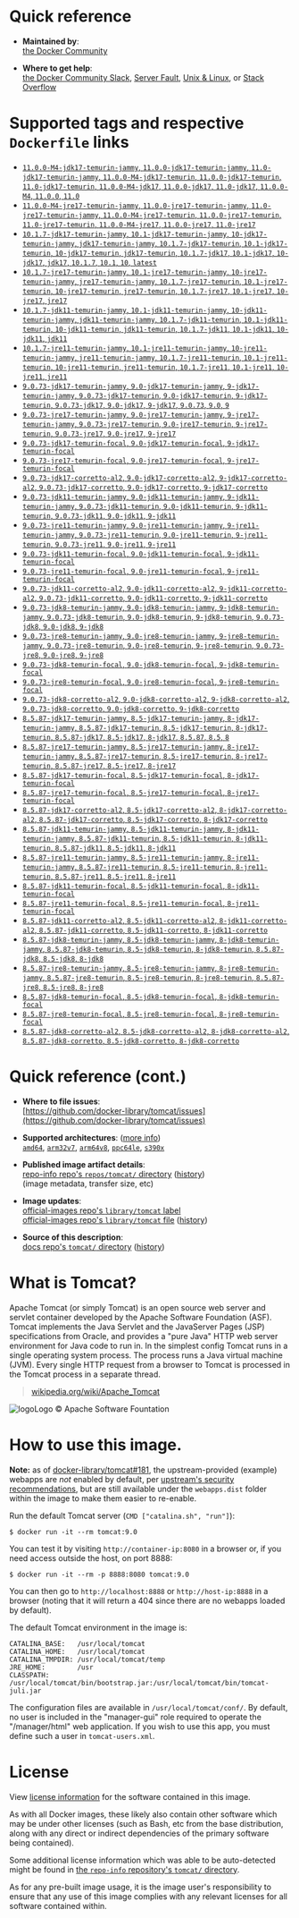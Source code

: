 <!--

********************************************************************************

WARNING:

    DO NOT EDIT "tomcat/README.md"

    IT IS AUTO-GENERATED

    (from the other files in "tomcat/" combined with a set of templates)

********************************************************************************

-->

# Quick reference

-	**Maintained by**:  
	[the Docker Community](https://github.com/docker-library/tomcat)

-	**Where to get help**:  
	[the Docker Community Slack](https://dockr.ly/comm-slack), [Server Fault](https://serverfault.com/help/on-topic), [Unix & Linux](https://unix.stackexchange.com/help/on-topic), or [Stack Overflow](https://stackoverflow.com/help/on-topic)

# Supported tags and respective `Dockerfile` links

-	[`11.0.0-M4-jdk17-temurin-jammy`, `11.0.0-jdk17-temurin-jammy`, `11.0-jdk17-temurin-jammy`, `11.0.0-M4-jdk17-temurin`, `11.0.0-jdk17-temurin`, `11.0-jdk17-temurin`, `11.0.0-M4-jdk17`, `11.0.0-jdk17`, `11.0-jdk17`, `11.0.0-M4`, `11.0.0`, `11.0`](https://github.com/docker-library/tomcat/blob/9fd0c865c16751a144216186720dae7cfc9113bd/11.0/jdk17/temurin-jammy/Dockerfile)
-	[`11.0.0-M4-jre17-temurin-jammy`, `11.0.0-jre17-temurin-jammy`, `11.0-jre17-temurin-jammy`, `11.0.0-M4-jre17-temurin`, `11.0.0-jre17-temurin`, `11.0-jre17-temurin`, `11.0.0-M4-jre17`, `11.0.0-jre17`, `11.0-jre17`](https://github.com/docker-library/tomcat/blob/49294a7594a872e88aac70c0bd448b081de8d565/11.0/jre17/temurin-jammy/Dockerfile)
-	[`10.1.7-jdk17-temurin-jammy`, `10.1-jdk17-temurin-jammy`, `10-jdk17-temurin-jammy`, `jdk17-temurin-jammy`, `10.1.7-jdk17-temurin`, `10.1-jdk17-temurin`, `10-jdk17-temurin`, `jdk17-temurin`, `10.1.7-jdk17`, `10.1-jdk17`, `10-jdk17`, `jdk17`, `10.1.7`, `10.1`, `10`, `latest`](https://github.com/docker-library/tomcat/blob/9fd0c865c16751a144216186720dae7cfc9113bd/10.1/jdk17/temurin-jammy/Dockerfile)
-	[`10.1.7-jre17-temurin-jammy`, `10.1-jre17-temurin-jammy`, `10-jre17-temurin-jammy`, `jre17-temurin-jammy`, `10.1.7-jre17-temurin`, `10.1-jre17-temurin`, `10-jre17-temurin`, `jre17-temurin`, `10.1.7-jre17`, `10.1-jre17`, `10-jre17`, `jre17`](https://github.com/docker-library/tomcat/blob/cb3bc2a79213c790785b9b4f88b449c024628c21/10.1/jre17/temurin-jammy/Dockerfile)
-	[`10.1.7-jdk11-temurin-jammy`, `10.1-jdk11-temurin-jammy`, `10-jdk11-temurin-jammy`, `jdk11-temurin-jammy`, `10.1.7-jdk11-temurin`, `10.1-jdk11-temurin`, `10-jdk11-temurin`, `jdk11-temurin`, `10.1.7-jdk11`, `10.1-jdk11`, `10-jdk11`, `jdk11`](https://github.com/docker-library/tomcat/blob/9fd0c865c16751a144216186720dae7cfc9113bd/10.1/jdk11/temurin-jammy/Dockerfile)
-	[`10.1.7-jre11-temurin-jammy`, `10.1-jre11-temurin-jammy`, `10-jre11-temurin-jammy`, `jre11-temurin-jammy`, `10.1.7-jre11-temurin`, `10.1-jre11-temurin`, `10-jre11-temurin`, `jre11-temurin`, `10.1.7-jre11`, `10.1-jre11`, `10-jre11`, `jre11`](https://github.com/docker-library/tomcat/blob/cb3bc2a79213c790785b9b4f88b449c024628c21/10.1/jre11/temurin-jammy/Dockerfile)
-	[`9.0.73-jdk17-temurin-jammy`, `9.0-jdk17-temurin-jammy`, `9-jdk17-temurin-jammy`, `9.0.73-jdk17-temurin`, `9.0-jdk17-temurin`, `9-jdk17-temurin`, `9.0.73-jdk17`, `9.0-jdk17`, `9-jdk17`, `9.0.73`, `9.0`, `9`](https://github.com/docker-library/tomcat/blob/9fd0c865c16751a144216186720dae7cfc9113bd/9.0/jdk17/temurin-jammy/Dockerfile)
-	[`9.0.73-jre17-temurin-jammy`, `9.0-jre17-temurin-jammy`, `9-jre17-temurin-jammy`, `9.0.73-jre17-temurin`, `9.0-jre17-temurin`, `9-jre17-temurin`, `9.0.73-jre17`, `9.0-jre17`, `9-jre17`](https://github.com/docker-library/tomcat/blob/57c5b98cf41d9a7461f4c1f3ab36e59a5d7d5ff9/9.0/jre17/temurin-jammy/Dockerfile)
-	[`9.0.73-jdk17-temurin-focal`, `9.0-jdk17-temurin-focal`, `9-jdk17-temurin-focal`](https://github.com/docker-library/tomcat/blob/9fd0c865c16751a144216186720dae7cfc9113bd/9.0/jdk17/temurin-focal/Dockerfile)
-	[`9.0.73-jre17-temurin-focal`, `9.0-jre17-temurin-focal`, `9-jre17-temurin-focal`](https://github.com/docker-library/tomcat/blob/57c5b98cf41d9a7461f4c1f3ab36e59a5d7d5ff9/9.0/jre17/temurin-focal/Dockerfile)
-	[`9.0.73-jdk17-corretto-al2`, `9.0-jdk17-corretto-al2`, `9-jdk17-corretto-al2`, `9.0.73-jdk17-corretto`, `9.0-jdk17-corretto`, `9-jdk17-corretto`](https://github.com/docker-library/tomcat/blob/9fd0c865c16751a144216186720dae7cfc9113bd/9.0/jdk17/corretto-al2/Dockerfile)
-	[`9.0.73-jdk11-temurin-jammy`, `9.0-jdk11-temurin-jammy`, `9-jdk11-temurin-jammy`, `9.0.73-jdk11-temurin`, `9.0-jdk11-temurin`, `9-jdk11-temurin`, `9.0.73-jdk11`, `9.0-jdk11`, `9-jdk11`](https://github.com/docker-library/tomcat/blob/9fd0c865c16751a144216186720dae7cfc9113bd/9.0/jdk11/temurin-jammy/Dockerfile)
-	[`9.0.73-jre11-temurin-jammy`, `9.0-jre11-temurin-jammy`, `9-jre11-temurin-jammy`, `9.0.73-jre11-temurin`, `9.0-jre11-temurin`, `9-jre11-temurin`, `9.0.73-jre11`, `9.0-jre11`, `9-jre11`](https://github.com/docker-library/tomcat/blob/57c5b98cf41d9a7461f4c1f3ab36e59a5d7d5ff9/9.0/jre11/temurin-jammy/Dockerfile)
-	[`9.0.73-jdk11-temurin-focal`, `9.0-jdk11-temurin-focal`, `9-jdk11-temurin-focal`](https://github.com/docker-library/tomcat/blob/9fd0c865c16751a144216186720dae7cfc9113bd/9.0/jdk11/temurin-focal/Dockerfile)
-	[`9.0.73-jre11-temurin-focal`, `9.0-jre11-temurin-focal`, `9-jre11-temurin-focal`](https://github.com/docker-library/tomcat/blob/57c5b98cf41d9a7461f4c1f3ab36e59a5d7d5ff9/9.0/jre11/temurin-focal/Dockerfile)
-	[`9.0.73-jdk11-corretto-al2`, `9.0-jdk11-corretto-al2`, `9-jdk11-corretto-al2`, `9.0.73-jdk11-corretto`, `9.0-jdk11-corretto`, `9-jdk11-corretto`](https://github.com/docker-library/tomcat/blob/9fd0c865c16751a144216186720dae7cfc9113bd/9.0/jdk11/corretto-al2/Dockerfile)
-	[`9.0.73-jdk8-temurin-jammy`, `9.0-jdk8-temurin-jammy`, `9-jdk8-temurin-jammy`, `9.0.73-jdk8-temurin`, `9.0-jdk8-temurin`, `9-jdk8-temurin`, `9.0.73-jdk8`, `9.0-jdk8`, `9-jdk8`](https://github.com/docker-library/tomcat/blob/9fd0c865c16751a144216186720dae7cfc9113bd/9.0/jdk8/temurin-jammy/Dockerfile)
-	[`9.0.73-jre8-temurin-jammy`, `9.0-jre8-temurin-jammy`, `9-jre8-temurin-jammy`, `9.0.73-jre8-temurin`, `9.0-jre8-temurin`, `9-jre8-temurin`, `9.0.73-jre8`, `9.0-jre8`, `9-jre8`](https://github.com/docker-library/tomcat/blob/57c5b98cf41d9a7461f4c1f3ab36e59a5d7d5ff9/9.0/jre8/temurin-jammy/Dockerfile)
-	[`9.0.73-jdk8-temurin-focal`, `9.0-jdk8-temurin-focal`, `9-jdk8-temurin-focal`](https://github.com/docker-library/tomcat/blob/9fd0c865c16751a144216186720dae7cfc9113bd/9.0/jdk8/temurin-focal/Dockerfile)
-	[`9.0.73-jre8-temurin-focal`, `9.0-jre8-temurin-focal`, `9-jre8-temurin-focal`](https://github.com/docker-library/tomcat/blob/57c5b98cf41d9a7461f4c1f3ab36e59a5d7d5ff9/9.0/jre8/temurin-focal/Dockerfile)
-	[`9.0.73-jdk8-corretto-al2`, `9.0-jdk8-corretto-al2`, `9-jdk8-corretto-al2`, `9.0.73-jdk8-corretto`, `9.0-jdk8-corretto`, `9-jdk8-corretto`](https://github.com/docker-library/tomcat/blob/9fd0c865c16751a144216186720dae7cfc9113bd/9.0/jdk8/corretto-al2/Dockerfile)
-	[`8.5.87-jdk17-temurin-jammy`, `8.5-jdk17-temurin-jammy`, `8-jdk17-temurin-jammy`, `8.5.87-jdk17-temurin`, `8.5-jdk17-temurin`, `8-jdk17-temurin`, `8.5.87-jdk17`, `8.5-jdk17`, `8-jdk17`, `8.5.87`, `8.5`, `8`](https://github.com/docker-library/tomcat/blob/9fd0c865c16751a144216186720dae7cfc9113bd/8.5/jdk17/temurin-jammy/Dockerfile)
-	[`8.5.87-jre17-temurin-jammy`, `8.5-jre17-temurin-jammy`, `8-jre17-temurin-jammy`, `8.5.87-jre17-temurin`, `8.5-jre17-temurin`, `8-jre17-temurin`, `8.5.87-jre17`, `8.5-jre17`, `8-jre17`](https://github.com/docker-library/tomcat/blob/0c740db7fd9be7f4cb3a188a3c591123525da15c/8.5/jre17/temurin-jammy/Dockerfile)
-	[`8.5.87-jdk17-temurin-focal`, `8.5-jdk17-temurin-focal`, `8-jdk17-temurin-focal`](https://github.com/docker-library/tomcat/blob/9fd0c865c16751a144216186720dae7cfc9113bd/8.5/jdk17/temurin-focal/Dockerfile)
-	[`8.5.87-jre17-temurin-focal`, `8.5-jre17-temurin-focal`, `8-jre17-temurin-focal`](https://github.com/docker-library/tomcat/blob/0c740db7fd9be7f4cb3a188a3c591123525da15c/8.5/jre17/temurin-focal/Dockerfile)
-	[`8.5.87-jdk17-corretto-al2`, `8.5-jdk17-corretto-al2`, `8-jdk17-corretto-al2`, `8.5.87-jdk17-corretto`, `8.5-jdk17-corretto`, `8-jdk17-corretto`](https://github.com/docker-library/tomcat/blob/9fd0c865c16751a144216186720dae7cfc9113bd/8.5/jdk17/corretto-al2/Dockerfile)
-	[`8.5.87-jdk11-temurin-jammy`, `8.5-jdk11-temurin-jammy`, `8-jdk11-temurin-jammy`, `8.5.87-jdk11-temurin`, `8.5-jdk11-temurin`, `8-jdk11-temurin`, `8.5.87-jdk11`, `8.5-jdk11`, `8-jdk11`](https://github.com/docker-library/tomcat/blob/9fd0c865c16751a144216186720dae7cfc9113bd/8.5/jdk11/temurin-jammy/Dockerfile)
-	[`8.5.87-jre11-temurin-jammy`, `8.5-jre11-temurin-jammy`, `8-jre11-temurin-jammy`, `8.5.87-jre11-temurin`, `8.5-jre11-temurin`, `8-jre11-temurin`, `8.5.87-jre11`, `8.5-jre11`, `8-jre11`](https://github.com/docker-library/tomcat/blob/0c740db7fd9be7f4cb3a188a3c591123525da15c/8.5/jre11/temurin-jammy/Dockerfile)
-	[`8.5.87-jdk11-temurin-focal`, `8.5-jdk11-temurin-focal`, `8-jdk11-temurin-focal`](https://github.com/docker-library/tomcat/blob/9fd0c865c16751a144216186720dae7cfc9113bd/8.5/jdk11/temurin-focal/Dockerfile)
-	[`8.5.87-jre11-temurin-focal`, `8.5-jre11-temurin-focal`, `8-jre11-temurin-focal`](https://github.com/docker-library/tomcat/blob/0c740db7fd9be7f4cb3a188a3c591123525da15c/8.5/jre11/temurin-focal/Dockerfile)
-	[`8.5.87-jdk11-corretto-al2`, `8.5-jdk11-corretto-al2`, `8-jdk11-corretto-al2`, `8.5.87-jdk11-corretto`, `8.5-jdk11-corretto`, `8-jdk11-corretto`](https://github.com/docker-library/tomcat/blob/9fd0c865c16751a144216186720dae7cfc9113bd/8.5/jdk11/corretto-al2/Dockerfile)
-	[`8.5.87-jdk8-temurin-jammy`, `8.5-jdk8-temurin-jammy`, `8-jdk8-temurin-jammy`, `8.5.87-jdk8-temurin`, `8.5-jdk8-temurin`, `8-jdk8-temurin`, `8.5.87-jdk8`, `8.5-jdk8`, `8-jdk8`](https://github.com/docker-library/tomcat/blob/9fd0c865c16751a144216186720dae7cfc9113bd/8.5/jdk8/temurin-jammy/Dockerfile)
-	[`8.5.87-jre8-temurin-jammy`, `8.5-jre8-temurin-jammy`, `8-jre8-temurin-jammy`, `8.5.87-jre8-temurin`, `8.5-jre8-temurin`, `8-jre8-temurin`, `8.5.87-jre8`, `8.5-jre8`, `8-jre8`](https://github.com/docker-library/tomcat/blob/0c740db7fd9be7f4cb3a188a3c591123525da15c/8.5/jre8/temurin-jammy/Dockerfile)
-	[`8.5.87-jdk8-temurin-focal`, `8.5-jdk8-temurin-focal`, `8-jdk8-temurin-focal`](https://github.com/docker-library/tomcat/blob/9fd0c865c16751a144216186720dae7cfc9113bd/8.5/jdk8/temurin-focal/Dockerfile)
-	[`8.5.87-jre8-temurin-focal`, `8.5-jre8-temurin-focal`, `8-jre8-temurin-focal`](https://github.com/docker-library/tomcat/blob/0c740db7fd9be7f4cb3a188a3c591123525da15c/8.5/jre8/temurin-focal/Dockerfile)
-	[`8.5.87-jdk8-corretto-al2`, `8.5-jdk8-corretto-al2`, `8-jdk8-corretto-al2`, `8.5.87-jdk8-corretto`, `8.5-jdk8-corretto`, `8-jdk8-corretto`](https://github.com/docker-library/tomcat/blob/9fd0c865c16751a144216186720dae7cfc9113bd/8.5/jdk8/corretto-al2/Dockerfile)

# Quick reference (cont.)

-	**Where to file issues**:  
	[https://github.com/docker-library/tomcat/issues](https://github.com/docker-library/tomcat/issues)

-	**Supported architectures**: ([more info](https://github.com/docker-library/official-images#architectures-other-than-amd64))  
	[`amd64`](https://hub.docker.com/r/amd64/tomcat/), [`arm32v7`](https://hub.docker.com/r/arm32v7/tomcat/), [`arm64v8`](https://hub.docker.com/r/arm64v8/tomcat/), [`ppc64le`](https://hub.docker.com/r/ppc64le/tomcat/), [`s390x`](https://hub.docker.com/r/s390x/tomcat/)

-	**Published image artifact details**:  
	[repo-info repo's `repos/tomcat/` directory](https://github.com/docker-library/repo-info/blob/master/repos/tomcat) ([history](https://github.com/docker-library/repo-info/commits/master/repos/tomcat))  
	(image metadata, transfer size, etc)

-	**Image updates**:  
	[official-images repo's `library/tomcat` label](https://github.com/docker-library/official-images/issues?q=label%3Alibrary%2Ftomcat)  
	[official-images repo's `library/tomcat` file](https://github.com/docker-library/official-images/blob/master/library/tomcat) ([history](https://github.com/docker-library/official-images/commits/master/library/tomcat))

-	**Source of this description**:  
	[docs repo's `tomcat/` directory](https://github.com/docker-library/docs/tree/master/tomcat) ([history](https://github.com/docker-library/docs/commits/master/tomcat))

# What is Tomcat?

Apache Tomcat (or simply Tomcat) is an open source web server and servlet container developed by the Apache Software Foundation (ASF). Tomcat implements the Java Servlet and the JavaServer Pages (JSP) specifications from Oracle, and provides a "pure Java" HTTP web server environment for Java code to run in. In the simplest config Tomcat runs in a single operating system process. The process runs a Java virtual machine (JVM). Every single HTTP request from a browser to Tomcat is processed in the Tomcat process in a separate thread.

> [wikipedia.org/wiki/Apache_Tomcat](https://en.wikipedia.org/wiki/Apache_Tomcat)

![logo](https://raw.githubusercontent.com/docker-library/docs/8e31eb93a02d504d0cfe1da435aa31b377fc627d/tomcat/logo.png)Logo &copy; Apache Software Fountation

# How to use this image.

**Note:** as of [docker-library/tomcat#181](https://github.com/docker-library/tomcat/pull/181), the upstream-provided (example) webapps are *not* enabled by default, per [upstream's security recommendations](https://tomcat.apache.org/tomcat-9.0-doc/security-howto.html#Default_web_applications), but are still available under the `webapps.dist` folder within the image to make them easier to re-enable.

Run the default Tomcat server (`CMD ["catalina.sh", "run"]`):

```console
$ docker run -it --rm tomcat:9.0
```

You can test it by visiting `http://container-ip:8080` in a browser or, if you need access outside the host, on port 8888:

```console
$ docker run -it --rm -p 8888:8080 tomcat:9.0
```

You can then go to `http://localhost:8888` or `http://host-ip:8888` in a browser (noting that it will return a 404 since there are no webapps loaded by default).

The default Tomcat environment in the image is:

	CATALINA_BASE:   /usr/local/tomcat
	CATALINA_HOME:   /usr/local/tomcat
	CATALINA_TMPDIR: /usr/local/tomcat/temp
	JRE_HOME:        /usr
	CLASSPATH:       /usr/local/tomcat/bin/bootstrap.jar:/usr/local/tomcat/bin/tomcat-juli.jar

The configuration files are available in `/usr/local/tomcat/conf/`. By default, no user is included in the "manager-gui" role required to operate the "/manager/html" web application. If you wish to use this app, you must define such a user in `tomcat-users.xml`.

# License

View [license information](https://www.apache.org/licenses/LICENSE-2.0) for the software contained in this image.

As with all Docker images, these likely also contain other software which may be under other licenses (such as Bash, etc from the base distribution, along with any direct or indirect dependencies of the primary software being contained).

Some additional license information which was able to be auto-detected might be found in [the `repo-info` repository's `tomcat/` directory](https://github.com/docker-library/repo-info/tree/master/repos/tomcat).

As for any pre-built image usage, it is the image user's responsibility to ensure that any use of this image complies with any relevant licenses for all software contained within.
